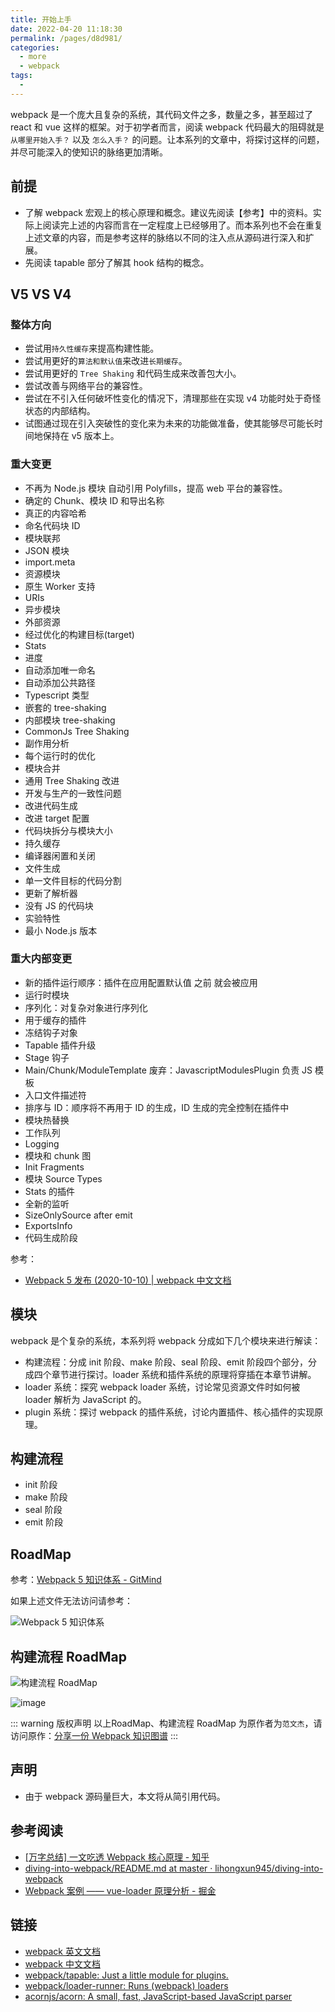 ```yaml
---
title: 开始上手
date: 2022-04-20 11:18:30
permalink: /pages/d8d981/
categories:
  - more
  - webpack
tags:
  - 
---
```


webpack 是一个庞大且复杂的系统，其代码文件之多，数量之多，甚至超过了 react 和 vue 这样的框架。对于初学者而言，阅读 webpack 代码最大的阻碍就是 `从哪里开始入手？` 以及 `怎么入手？` 的问题。让本系列的文章中，将探讨这样的问题，并尽可能深入的使知识的脉络更加清晰。

<!-- more -->

## 前提

- 了解 webpack 宏观上的核心原理和概念。建议先阅读【参考】中的资料。实际上阅读完上述的内容而言在一定程度上已经够用了。而本系列也不会在重复上述文章的内容，而是参考这样的脉络以不同的注入点从源码进行深入和扩展。
- 先阅读 tapable 部分了解其 hook 结构的概念。

## V5 VS V4

### 整体方向

- 尝试用`持久性缓存`来提高构建性能。
- 尝试用更好的`算法和默认值`来改进`长期缓存`。
- 尝试用更好的 `Tree Shaking` 和代码生成来改善包大小。
- 尝试改善与网络平台的兼容性。
- 尝试在不引入任何破坏性变化的情况下，清理那些在实现 v4 功能时处于奇怪状态的内部结构。
- 试图通过现在引入突破性的变化来为未来的功能做准备，使其能够尽可能长时间地保持在 v5 版本上。

### 重大变更

- 不再为 Node.js 模块 自动引用 Polyfills，提高 web 平台的兼容性。
- 确定的 Chunk、模块 ID 和导出名称
- 真正的内容哈希
- 命名代码块 ID
- 模块联邦
- JSON 模块
- import.meta
- 资源模块
- 原生 Worker 支持
- URIs
- 异步模块
- 外部资源
- 经过优化的构建目标(target)
- Stats
- 进度
- 自动添加唯一命名
- 自动添加公共路径
- Typescript 类型
- 嵌套的 tree-shaking
- 内部模块 tree-shaking
- CommonJs Tree Shaking
- 副作用分析
- 每个运行时的优化
- 模块合并
- 通用 Tree Shaking 改进
- 开发与生产的一致性问题
- 改进代码生成
- 改进 target 配置
- 代码块拆分与模块大小
- 持久缓存
- 编译器闲置和关闭
- 文件生成
- 单一文件目标的代码分割
- 更新了解析器
- 没有 JS 的代码块
- 实验特性
- 最小 Node.js 版本

### 重大内部变更

- 新的插件运行顺序：插件在应用配置默认值 之前 就会被应用
- 运行时模块
- 序列化：对复杂对象进行序列化
- 用于缓存的插件
- 冻结钩子对象
- Tapable 插件升级
- Stage 钩子
- Main/Chunk/ModuleTemplate 废弃：JavascriptModulesPlugin 负责 JS 模板
- 入口文件描述符
- 排序与 ID：顺序将不再用于 ID 的生成，ID 生成的完全控制在插件中
- 模块热替换
- 工作队列
- Logging
- 模块和 chunk 图
- Init Fragments
- 模块 Source Types
- Stats 的插件
- 全新的监听
- SizeOnlySource after emit
- ExportsInfo
- 代码生成阶段

参考：

- [Webpack 5 发布 (2020-10-10) | webpack 中文文档](https://webpack.docschina.org/blog/2020-10-10-webpack-5-release/)

## 模块

webpack 是个复杂的系统，本系列将 webpack 分成如下几个模块来进行解读：

- 构建流程：分成 init 阶段、make 阶段、seal 阶段、emit 阶段四个部分，分成四个章节进行探讨。loader 系统和插件系统的原理将穿插在本章节讲解。
- loader 系统：探究 webpack loader 系统，讨论常见资源文件时如何被 loader 解析为 JavaScript 的。
- plugin 系统：探讨 webpack 的插件系统，讨论内置插件、核心插件的实现原理。

## 构建流程

- init 阶段
- make 阶段
- seal 阶段
- emit 阶段

## RoadMap

参考：[Webpack 5 知识体系 - GitMind](https://gitmind.cn/app/doc/fac1c196e29b8f9052239f16cff7d4c7)

如果上述文件无法访问请参考：

![Webpack 5 知识体系](/assets/img/webpack_road_map.png?from=webpack)

## 构建流程 RoadMap

![构建流程 RoadMap](https://cdn.jsdelivr.net/gh/jonsam-ng/image-hosting@master/20220420/image.22y10ufprlmo.webp)

![image](https://cdn.jsdelivr.net/gh/jonsam-ng/image-hosting@master/20220425/image.64p2rh1ngig0.webp)

::: warning 版权声明
以上RoadMap、构建流程 RoadMap 为原作者为`范文杰`，请访问原作：[分享一份 Webpack 知识图谱](https://juejin.cn/post/6948763207397965855)
:::

## 声明

- 由于 webpack 源码量巨大，本文将从简引用代码。

## 参考阅读

- [[万字总结] 一文吃透 Webpack 核心原理 - 知乎](https://zhuanlan.zhihu.com/p/363928061)
- [diving-into-webpack/README.md at master · lihongxun945/diving-into-webpack](https://github.com/lihongxun945/diving-into-webpack/blob/master/README.md)
- [Webpack 案例 —— vue-loader 原理分析 - 掘金](https://juejin.cn/post/6937125495439900685)

## 链接

- [webpack 英文文档](https://webpack.js.org/)
- [webpack 中文文档](https://webpack.docschina.org/)
- [webpack/tapable: Just a little module for plugins.](https://github.com/webpack/tapable)
- [webpack/loader-runner: Runs (webpack) loaders](https://github.com/webpack/loader-runner)
- [acornjs/acorn: A small, fast, JavaScript-based JavaScript parser](https://github.com/acornjs/acorn)


<!-- TODO  onCompiled/compile.close -->
